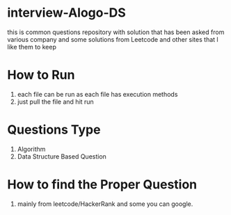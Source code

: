 # interview-Alogo-DS
this is common questions repository with solution that has been asked from various company and some solutions from Leetcode and other sites that l like them to keep

# How to Run
1. each file can be run as each file has execution methods
2. just pull the file and hit run

# Questions Type
1. Algorithm 
2. Data Structure Based Question

# How to find the Proper Question
1. mainly from leetcode/HackerRank and some you can google.
